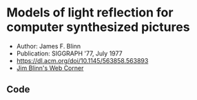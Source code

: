 # Models of light reflection for computer synthesized pictures

- Author: James F. Blinn
- Publication: SIGGRAPH '77, July 1977 
- https://dl.acm.org/doi/10.1145/563858.563893
- [Jim Blinn's Web Corner](http://www.jimblinn.com/biography/)

 ## Code
